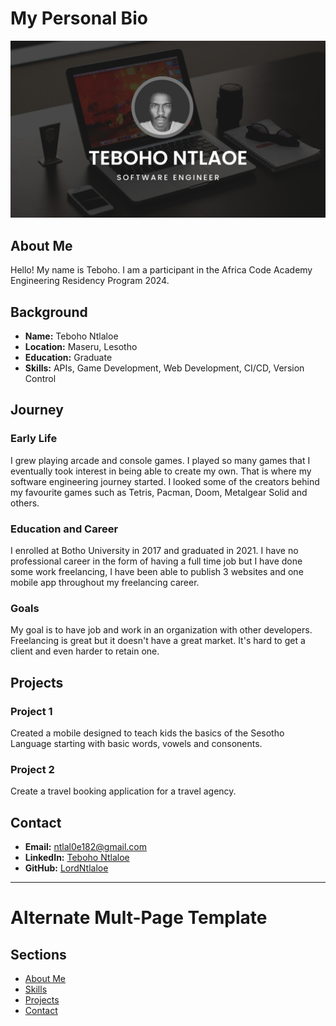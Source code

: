 # My Personal Bio
![Profile Image](banner.png)
## About Me
Hello! My name is Teboho. I am a participant in the Africa Code Academy Engineering Residency Program 2024.

## Background
- **Name:** Teboho Ntlaloe
- **Location:** Maseru, Lesotho
- **Education:** Graduate
- **Skills:** APIs, Game Development, Web Development, CI/CD, Version Control

## Journey
### Early Life
I grew playing arcade and console games. I played so many games that I eventually took interest in being 
able to create my own. That is where my software engineering journey started. I looked some of the creators 
behind my favourite games such as Tetris, Pacman, Doom, Metalgear Solid and others.

### Education and Career
I enrolled at Botho University in 2017 and graduated in 2021. I have no professional career 
in the form of having a full time job but I have done 
some work freelancing, I have been able to publish 3 websites and one mobile app throughout my freelancing career.

### Goals
My goal is to have job and work in an organization with other developers. Freelancing is great but it doesn't 
have a great market. It's hard to get a client and even harder to retain one.

## Projects
### Project 1
Created a mobile designed to teach kids the basics of the Sesotho Language starting with basic words, 
vowels and consonents. 

### Project 2
Create a travel booking application for a travel agency.

## Contact
- **Email:** [ntlal0e182@gmail.com](mailto:ntlal0e182@gmail.com)
- **LinkedIn:** [Teboho Ntlaloe](https://www.linkedin.com/in/teboho-ntlaloe-189387199/)
- **GitHub:** [LordNtlaloe](https://github.com/LordNtlaloe)

---

# Alternate Mult-Page Template

## Sections

- [About Me](about.md)
- [Skills](skills.md)
- [Projects](projects/index.md)
- [Contact](contact.md)
